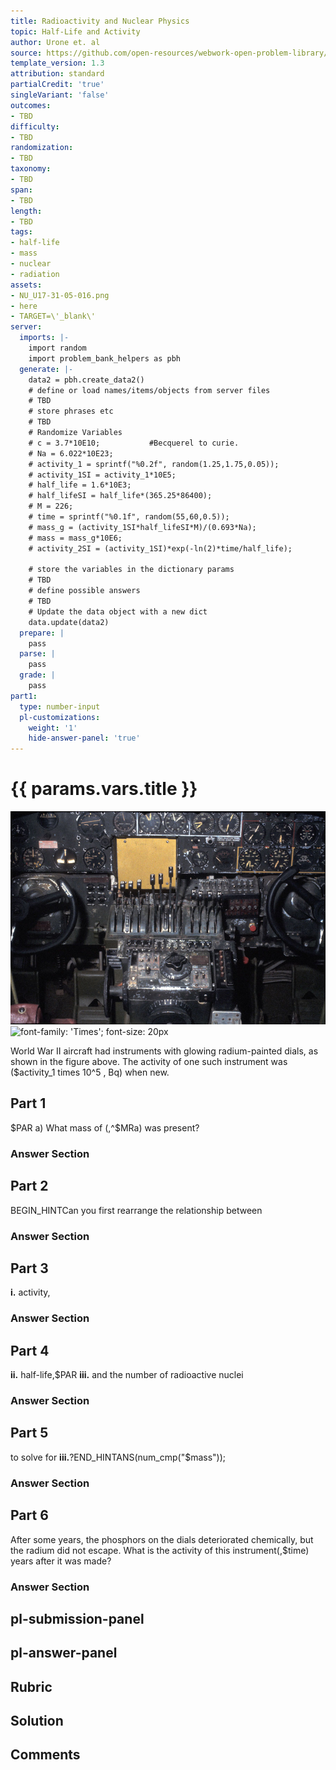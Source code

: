 ```yaml
---
title: Radioactivity and Nuclear Physics
topic: Half-Life and Activity
author: Urone et. al
source: https://github.com/open-resources/webwork-open-problem-library/tree/master/Contrib/BrockPhysics/College_Physics_Urone/31.Radioactivity_and_Nuclear_Physics/31-05.Half-Life_and_Activity/NU_U17-31-05-016.pg
template_version: 1.3
attribution: standard
partialCredit: 'true'
singleVariant: 'false'
outcomes:
- TBD
difficulty:
- TBD
randomization:
- TBD
taxonomy:
- TBD
span:
- TBD
length:
- TBD
tags:
- half-life
- mass
- nuclear
- radiation
assets:
- NU_U17-31-05-016.png
- here
- TARGET=\'_blank\'
server:
  imports: |-
    import random
    import problem_bank_helpers as pbh
  generate: |-
    data2 = pbh.create_data2()
    # define or load names/items/objects from server files
    # TBD
    # store phrases etc
    # TBD
    # Randomize Variables
    # c = 3.7*10E10;           #Becquerel to curie.
    # Na = 6.022*10E23;
    # activity_1 = sprintf("%0.2f", random(1.25,1.75,0.05));
    # activity_1SI = activity_1*10E5;
    # half_life = 1.6*10E3;
    # half_lifeSI = half_life*(365.25*86400);
    # M = 226;
    # time = sprintf("%0.1f", random(55,60,0.5));
    # mass_g = (activity_1SI*half_lifeSI*M)/(0.693*Na);
    # mass = mass_g*10E6;
    # activity_2SI = (activity_1SI)*exp(-ln(2)*time/half_life);

    # store the variables in the dictionary params
    # TBD
    # define possible answers
    # TBD
    # Update the data object with a new dict
    data.update(data2)
  prepare: |
    pass
  parse: |
    pass
  grade: |
    pass
part1:
  type: number-input
  pl-customizations:
    weight: '1'
    hide-answer-panel: 'true'
---
```


# {{ params.vars.title }} 

![Aircraft Control Panel](NU_U17-31-05-016.png)
![font-family: \'Times\'; font-size: 20px](here)

World War II aircraft had instruments with glowing radium-painted dials, as shown in the figure above. The activity of one such instrument was ($activity_1 times 10^5 , Bq) when new.

## Part 1 
$PAR a) What mass of (,^$MRa) was present? 


 ### Answer Section

## Part 2 
BEGIN_HINTCan you first rearrange the relationship between 


 ### Answer Section

## Part 3 
<b>i.</b> activity, 


 ### Answer Section

## Part 4 
<b>ii.</b> half-life,$PAR <b>iii.</b> and the number of radioactive nuclei 


 ### Answer Section

## Part 5 
to solve for <b>iii.</b>?END_HINTANS(num_cmp("$mass")); 


 ### Answer Section

## Part 6 
After some years, the phosphors on the dials deteriorated chemically, but the radium did not escape. What is the activity of this instrument(,$time) years after it was made? 


 ### Answer Section


## pl-submission-panel 


## pl-answer-panel 


## Rubric 


## Solution 


## Comments 


